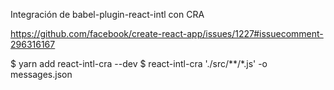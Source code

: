 Integración de babel-plugin-react-intl con CRA

https://github.com/facebook/create-react-app/issues/1227#issuecomment-296316167

$ yarn add react-intl-cra --dev
$ react-intl-cra './src/**/*.js' -o messages.json

